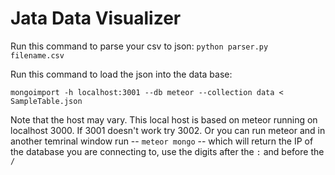 Jata Data Visualizer
====================
Run this command to parse your csv to json:
`python parser.py filename.csv`

Run this command to load the json into the data base:

`mongoimport -h localhost:3001 --db meteor --collection data < SampleTable.json`

Note that the host may vary. This local host is based on meteor running on localhost 3000. If 3001 doesn't work try 3002. Or you can run meteor and in another temrinal window run -- `meteor mongo` -- which will return the IP of the database you are connecting to, use the digits after the `:` and before the `/`

